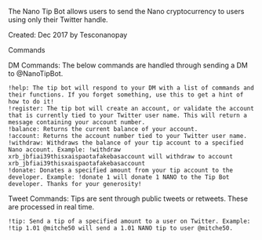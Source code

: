 The Nano Tip Bot allows users to send the Nano cryptocurrency to users using only their Twitter handle.

Created: Dec 2017 by Tesconanopay

Commands

DM Commands: The below commands are handled through sending a DM to @NanoTipBot.

    !help: The tip bot will respond to your DM with a list of commands and their functions. If you forget something, use this to get a hint of how to do it!
    !register: The tip bot will create an account, or validate the account that is currently tied to your Twitter user name. This will return a message containing your account number.
    !balance: Returns the current balance of your account.
    !account: Returns the account number tied to your Twitter user name.
    !withdraw: Withdraws the balance of your tip account to a specified Nano account. Example: !withdraw xrb_jbfiai39thisxaispaotafakebasaccount will withdraw to account xrb_jbfiai39thisxaispaotafakebasaccount
    !donate: Donates a specified amount from your tip account to the developer. Example: !donate 1 will donate 1 NANO to the Tip Bot developer. Thanks for your generosity!


Tweet Commands: Tips are sent through public tweets or retweets. These are processed in real time.

    !tip: Send a tip of a specified amount to a user on Twitter. Example: !tip 1.01 @mitche50 will send a 1.01 NANO tip to user @mitche50.
